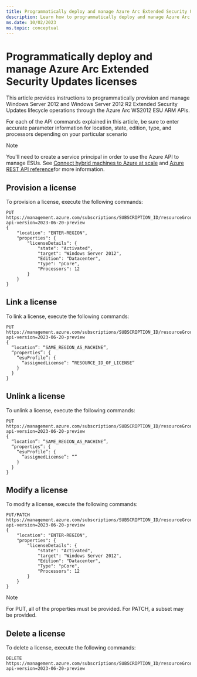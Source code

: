 ```yaml
---
title: Programmatically deploy and manage Azure Arc Extended Security Updates licenses
description: Learn how to programmatically deploy and manage Azure Arc Extended Security Updates licenses for Windows Server 2012.
ms.date: 10/02/2023
ms.topic: conceptual
---
```


# Programmatically deploy and manage Azure Arc Extended Security Updates licenses

This article provides instructions to programmatically provision and manage Windows Server 2012 and Windows Server 2012 R2 Extended Security Updates lifecycle operations through the Azure Arc WS2012 ESU ARM APIs.

For each of the API commands explained in this article, be sure to enter accurate parameter information for location, state, edition, type, and processors depending on your particular scenario

> [!NOTE]
> You'll need to create a service principal in order to use the Azure API to manage ESUs. See [Connect hybrid machines to Azure at scale](onboard-service-principal.md) and [Azure REST API reference](/rest/api/azure/)for more information.
> 

## Provision a license

To provision a license, execute the following commands:

```
PUT  
https://management.azure.com/subscriptions/SUBSCRIPTION_ID/resourceGroups/RESOURCE_GROUP_NAME/providers/Microsoft.HybridCompute/licenses/LICENSE_NAME?api-version=2023-06-20-preview 
{  
    "location": "ENTER-REGION",  
    "properties": {  
        "licenseDetails": {  
            "state": "Activated",  
            "target": "Windows Server 2012",  
            "Edition": "Datacenter",  
            "Type": "pCore",  
            "Processors": 12  
        }  
    }  
}
```

## Link a license

To link a license, execute the following commands:

```
PUT  
https://management.azure.com/subscriptions/SUBSCRIPTION_ID/resourceGroups/RESOURCE_GROUP_NAME/providers/Microsoft.HybridCompute/machines/MACHINE_NAME/licenseProfiles/default?api-version=2023-06-20-preview 
{ 
  “location”: “SAME_REGION_AS_MACHINE”, 
  “properties”: { 
    “esuProfile”: { 
      “assignedLicense”: “RESOURCE_ID_OF_LICENSE” 
    } 
  } 
}
```

## Unlink a license

To unlink a license, execute the following commands:

```
PUT 
https://management.azure.com/subscriptions/SUBSCRIPTION_ID/resourceGroups/RESOURCE_GROUP_NAME/providers/Microsoft.HybridCompute/machines/MACHINE_NAME/licenseProfiles/default?api-version=2023-06-20-preview
{
  “location”: “SAME_REGION_AS_MACHINE”,
  “properties”: {
    “esuProfile”: {
      “assignedLicense”: “”
    }
  }
}
```

## Modify a license

To modify a license, execute the following commands:

```
PUT/PATCH 
https://management.azure.com/subscriptions/SUBSCRIPTION_ID/resourceGroups/RESOURCE_GROUP_NAME/providers/Microsoft.HybridCompute/licenses/LICENSE_NAME?api-version=2023-06-20-preview 
{  
    "location": "ENTER-REGION",  
    "properties": {  
        "licenseDetails": {  
            "state": "Activated",  
            "target": "Windows Server 2012",  
            "Edition": "Datacenter",  
            "Type": "pCore",  
            "Processors": 12  
        }  
    }  
}
```

> [!NOTE]
> For PUT, all of the properties must be provided. For PATCH, a subset may be provided. 
> 

## Delete a license

To delete a license, execute the following commands:

```
DELETE  
https://management.azure.com/subscriptions/SUBSCRIPTION_ID/resourceGroups/RESOURCE_GROUP_NAME/providers/Microsoft.HybridCompute/licenses/LICENSE_NAME?api-version=2023-06-20-preview
```

